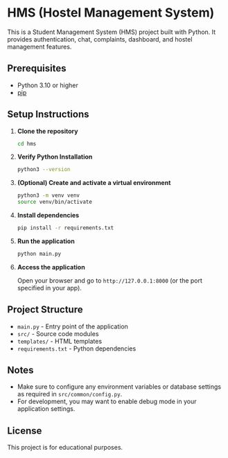 # HMS (Hostel Management System)

This is a Student Management System (HMS) project built with Python. It provides authentication, chat, complaints, dashboard, and hostel management features.

## Prerequisites

- Python 3.10 or higher
- [pip](https://pip.pypa.io/en/stable/)

## Setup Instructions

1. **Clone the repository**

   ```bash
   cd hms
   ```

2. **Verify Python Installation**
    ```bash
    python3 --version
    ```

2. **(Optional) Create and activate a virtual environment**

   ```bash
   python3 -m venv venv
   source venv/bin/activate
   ```

3. **Install dependencies**

   ```bash
   pip install -r requirements.txt
   ```

4. **Run the application**

   ```bash
   python main.py
   ```

5. **Access the application**

   Open your browser and go to `http://127.0.0.1:8000` (or the port specified in your app).

## Project Structure

- `main.py` - Entry point of the application
- `src/` - Source code modules
- `templates/` - HTML templates
- `requirements.txt` - Python dependencies

## Notes

- Make sure to configure any environment variables or database settings as required in `src/common/config.py`.
- For development, you may want to enable debug mode in your application settings.

## License

This project is for educational purposes.
